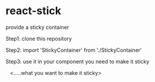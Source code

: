 # react-stick
provide a sticky container

Step1:
  clone this repository

Step2:
  import 'StickyContainer' from './StickyContainer'

Step3:
  use it in your component you need to make it sticky
  
  <StickyContainer>
    <.....what you want to make it sticky>
  </StickContainer>
